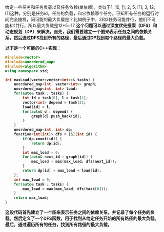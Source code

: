 给定一些任务和任务负载以及任务依赖(单依赖)，类似于1, 10, []; 2, 5, [1]; 3, 12, [1]这种，分别是任务id，任务的负载，和它依赖哪个任务。已知所有任务的运行时间完全随机，问可能的最大负载是？比如例子中，2和3任务可能并行，他们不可能和1并行，所以最大负载是12+5=17 <b>
这个问题可以通过深度优先搜索（DFS）和动态规划（DP）来解决。首先，我们需要建立一个图来表示任务之间的依赖关系，然后通过DFS找到所有的路径，最后通过DP找到每个路径的最大负载。

以下是一个可能的C++实现： <b>
``` cpp
#include<vector>
#include<unordered_map>
#include<algorithm>
using namespace std;

int maxLoad(vector<vector<int>>& tasks) {
    unordered_map<int, vector<int>> graph;
    unordered_map<int, int> load;
    for(auto& task : tasks) {
        int id = task[0], l = task[1];
        vector<int> depend = task[2];
        load[id] = l;
        for(auto& d : depend) {
            graph[d].push_back(id);
        }
    }
    unordered_map<int, int> dp;
    function<int(int)> dfs = [&](int id) {
        if(dp.count(id)) {
            return dp[id];
        }
        int max_load = 0;
        for(auto& next_id : graph[id]) {
            max_load = max(max_load, dfs(next_id));
        }
        return dp[id] = max_load + load[id];
    };
    int max_load = 0;
    for(auto& task : tasks) {
        max_load = max(max_load, dfs(task[0]));
    }
    return max_load;
}
```
这段代码首先建立了一个图来表示任务之间的依赖关系，并记录了每个任务的负载。然后定义了一个DFS函数，用于找到从给定任务开始的所有路径的最大负载。最后，通过遍历所有的任务，找到所有路径的最大负载。<b>
